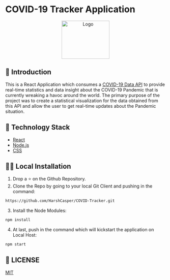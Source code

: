 # COVID-19 Tracker Application

<p align="center">
  <a href="https://github.com/HarshCasper/COVID-Tracker">
    <img src="https://s3.xopic.de/openwho-public/channels/7fSc4JEBeO9H0P4b8d1Cfq/logo_v1.png" alt="Logo" width="150" height="120">
  </a>
  
  ## 📌 Introduction
  
  This is a React Application which consumes a [COVID-19 Data API](https://github.com/mathdroid/covid-19-api) to provide real-time statistics and data insight about the COVID-19 Pandemic that is currently wreaking a havoc around the world. The primary purpose of the project was to create a statistical visualization for the data obtained from this API and allow the user to get real-time updates about the Pandemic situation.
  
  ## 🏁 Technology Stack

* [React](https://reactjs.org/)
* [Node.js](https://nodejs.org/)
* [CSS](https://en.wikipedia.org/wiki/Cascading_Style_Sheets)

## 🏃‍♂️ Local Installation

1. Drop a ⭐ on the Github Repository. 
2. Clone the Repo by going to your local Git Client and pushing in the command: 

```sh
https://github.com/HarshCasper/COVID-Tracker.git
```

3. Install the Node Modules: 
```sh
npm install
```

4. At last, push in the command which will kickstart the application on Local Host:
```sh
npm start
```

## 📜 LICENSE

[MIT](https://github.com/HarshCasper/COVID-Tracker/blob/master/LICENSE)

